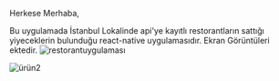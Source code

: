 Herkese Merhaba,

Bu uygulamada İstanbul Lokalinde api'ye kayıtlı restorantların sattığı yiyeceklerin bulunduğu react-native uygulamasıdır.
Ekran Görüntüleri ektedir.
![restorantuygulaması](https://github.com/aydogdu-ali/restorant_uygulamas-_react_native/assets/108414013/f1e70bcd-fd9a-4cc2-8f73-b9518f56acaa)


![ürün2](https://github.com/aydogdu-ali/restorant_uygulamas-_react_native/assets/108414013/8d9d7019-d987-4065-942d-0a23da07476f)
